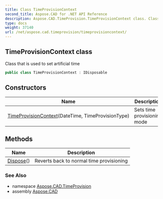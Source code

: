 ```yaml
---
title: Class TimeProvisionContext
second_title: Aspose.CAD for .NET API Reference
description: Aspose.CAD.TimeProvision.TimeProvisionContext class. Class that is used to set artificial time
type: docs
weight: 37140
url: /net/aspose.cad.timeprovision/timeprovisioncontext/
---
```

## TimeProvisionContext class

Class that is used to set artificial time

```csharp
public class TimeProvisionContext : IDisposable
```

## Constructors

| Name | Description |
| --- | --- |
| [TimeProvisionContext](timeprovisioncontext/)(DateTime, TimeProvisionType) | Sets time provisioning mode |

## Methods

| Name | Description |
| --- | --- |
| [Dispose](../../aspose.cad.timeprovision/timeprovisioncontext/dispose/)() | Reverts back to normal time provisioning |

### See Also

* namespace [Aspose.CAD.TimeProvision](../../aspose.cad.timeprovision/)
* assembly [Aspose.CAD](../../)


